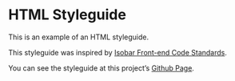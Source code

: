 # HTML Styleguide

This is an example of an HTML styleguide.

This styleguide was inspired by [Isobar Front-end Code Standards](https://isobar-idev.github.io/code-standards/).

You can see the styleguide at this project’s [Github Page](https://vjwilson.github.io/html-styleguide/).
